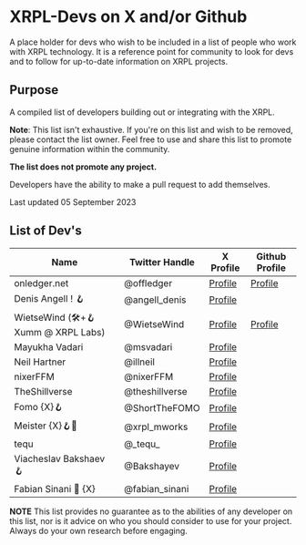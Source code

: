 # XRPL-Devs on X and/or Github
A place holder for devs who wish to be included in a list of people who work with XRPL technology. It is a reference point for community to look for devs and to follow for up-to-date information on XRPL projects.

## Purpose

A compiled list of developers building out or integrating with the XRPL.

**Note**: This list isn't exhaustive. If you're on this list and wish to be removed, please contact the list owner. Feel free to use and share this list to promote genuine information within the community.

**The list does not promote any project.**

Developers have the ability to make a pull request to add themselves.

Last updated 05 September 2023

## List of Dev's

| Name                                             | Twitter Handle        | X Profile                                        | Github Profile
|--------------------------------------------------|-----------------------|--------------------------------------------------|-------------------------------------------
| onledger.net                                     | @offledger            | [Profile](https://x.com/offledger)               | [Profile](https://github.com/rippleitinnz)
| Denis Angell ! 🪝                                 | @angell_denis         | [Profile](https://x.com/angell_denis)            |
| WietseWind (🛠+🪝 Xumm @ XRPL Labs)               | @WietseWind           | [Profile](https://x.com/WietseWind)              | [Profile](https://github.com/wietsewind)
| Mayukha Vadari                                   | @msvadari             | [Profile](https://x.com/msvadari)                | 
| Neil Hartner                                     | @illneil              | [Profile](https://x.com/illneil)                 |
| nixerFFM                                         | @nixerFFM             | [Profile](https://x.com/nixerFFM)                | 
| TheShillverse                                    | @theshillverse        | [Profile](https://x.com/theshillverse)           | 
| Fomo {X}🪝                                        | @ShortTheFOMO         | [Profile](https://x.com/ShortTheFOMO)            |
| Meister {X}🪝💎                                    | @xrpl_mworks          | [Profile](https://x.com/xrpl_mworks)             |
| tequ                                             | @\_tequ\_             | [Profile](https://x.com/_tequ_)                  |
| Viacheslav Bakshaev 🪝                            | @Bakshayev            | [Profile](https://x.com/Bakshayev)               | 
| Fabian Sinani 🔼 {X}                            | @fabian_sinani        | [Profile](https://x.com/fabian_sinani)           |



**NOTE** This list provides no guarantee as to the abilities of any developer on this list, nor is it advice on who you should consider to use for your project. Always do your own research before engaging.
